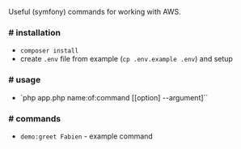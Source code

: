 Useful (symfony) commands for working with AWS.

### # installation

* `composer install`
* create `.env` file from example (`cp .env.example .env`) and setup

### # usage
* `php app.php name:of:command [[option] --argument]``

### # commands

* `demo:greet Fabien` - example command
